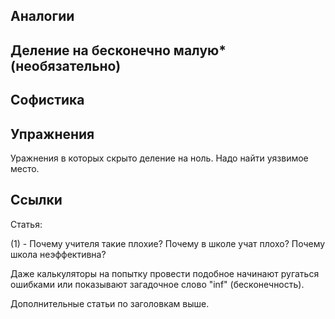 ## Аналогии

## Деление на бесконечно малую* (необязательно)

## Софистика

## Упражнения

Уражнения в которых скрыто деление на ноль.
Надо найти уязвимое место.

## Ссылки

Статья:

(1) - Почему учителя такие плохие? Почему в школе учат плохо? Почему школа неэффективна?

Даже калькуляторы на попытку провести подобное начинают ругаться ошибками или показывают загадочное слово "inf" (бесконечность).

Дополнительные статьи по заголовкам выше.